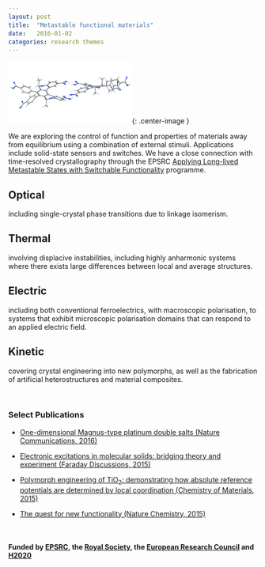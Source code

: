 ```yaml
---
layout: post
title:  "Metastable functional materials"
date:   2016-01-02 
categories: research themes
---
```


![](/gifs/helix.gif){: .center-image }


We are exploring the control of function and properties of materials away from equilibrium using a combination of external stimuli. 
Applications include solid-state sensors and switches.
We have a close connection with time-resolved crystallography through the EPSRC [Applying Long-lived Metastable States with Switchable Functionality](http://www.metastable-materials.org.uk) programme. 

## Optical
including single-crystal phase transitions due to linkage isomerism.

## Thermal
involving displacive instabilities, including highly anharmonic systems where there exists large differences between local and average structures.

## Electric
including both conventional ferroelectrics, with macroscopic polarisation, to systems that exhibit microscopic polarisation domains that can respond to an applied electric field. 

## Kinetic
covering crystal engineering into new polymorphs, as well as the fabrication of 
artificial heterostructures and material composites.

<br>

### Select Publications

- [One-dimensional Magnus-type platinum double salts (Nature Communications, 2016)](http://www.nature.com/doifinder/10.1038/ncomms11950)

- [Electronic excitations in molecular solids: bridging theory and experiment (Faraday Discussions, 2015)](http://dx.doi.org/10.1039/c4fd00168k)

- [Polymorph engineering of TiO<sub>2</sub>: demonstrating how absolute reference potentials are determined by local coordination (Chemistry of Materials, 2015)](http://dx.doi.org/10.1021/acs.chemmater.5b00230)

- [The quest for new functionality (Nature Chemistry, 2015)](http://www.nature.com/nchem/journal/v7/n4/full/nchem.2213.html)

<br>

#### Funded by [EPSRC](http://gow.epsrc.ac.uk/NGBOViewPerson.aspx?PersonId=-250227), the [Royal Society](https://royalsociety.org/grants-schemes-awards/grants/university-research/), the [European Research Council](https://erc.europa.eu/) and [H2020](https://ec.europa.eu/programmes/horizon2020/)
